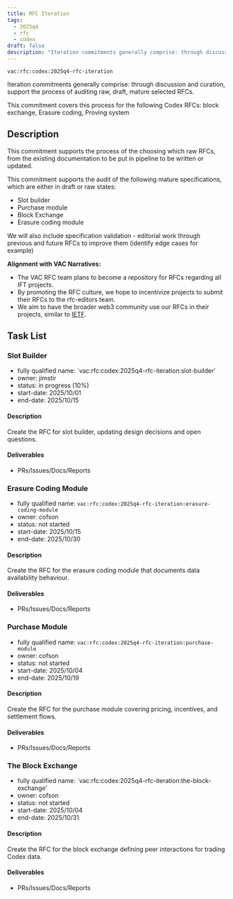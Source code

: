 ```yaml
---
title: RFC Iteration
tags:
  - 2025q4
  - rfc
  - codex
draft: false
description: "Iteration commitments generally comprise: through discussion and curation, support the process of auditing raw, draft, mature selected RFCs."
---
```


`vac:rfc:codex:2025q4-rfc-iteration`

Iteration commitments generally comprise:
through discussion and curation,
support the process of auditing raw, draft, mature selected RFCs.

This commitment covers this process for the following Codex RFCs:
block exchange, Erasure coding,  Proving system

## Description

This commitment supports the process of the choosing which raw RFCs,
from the existing documentation to be put in pipeline to be written or updated. 

This commitment supports the audit of the following mature specifications,
which are either in draft or raw states:
- Slot builder
- Purchase module
- Block Exchange
- Erasure coding module
<!--
- Merkle tree
- Prover
- Codex
- Sales module
- Store module
- Community history service
-->

We will also include specification validation - 
editorial work through previous and future RFCs to improve them
(identify edge cases for example)


**Alignment with VAC Narratives:**

- The VAC RFC team plans to become a repository
for RFCs regarding all IFT 
  projects.
- By promoting the RFC culture,
we hope to incentivize projects to submit their RFCs
to the rfc-editors team.
- We aim to have the broader web3 community use our RFCs
in their projects, similar to [IETF](https://www.ietf.org/).

## Task List

### Slot Builder

- fully qualified name: `vac:rfc:codex:2025q4-rfc-iteration:slot-builder'
- owner: jimstir
- status: in progress (10%)
- start-date: 2025/10/01
- end-date: 2025/10/15

#### Description
Create the RFC for slot builder, updating design decisions and open questions.


#### Deliverables
- PRs/Issues/Docs/Reports

###  Erasure Coding Module

- fully qualified name: `vac:rfc:codex:2025q4-rfc-iteration:erasure-coding-module`
- owner: cofson
- status: not started
- start-date: 2025/10/15
- end-date: 2025/10/30

#### Description
Create the RFC for the erasure coding module that documents data availability behaviour.

#### Deliverables
- PRs/Issues/Docs/Reports

### Purchase Module

- fully qualified name: `vac:rfc:codex:2025q4-rfc-iteration:purchase-module`
- owner: cofson
- status: not started
- start-date: 2025/10/04
- end-date: 2025/10/19

#### Description
Create the RFC for the purchase module covering pricing, incentives, and settlement flows.

#### Deliverables
- PRs/Issues/Docs/Reports

### The Block Exchange

- fully qualified name: `vac:rfc:codex:2025q4-rfc-iteration:the-block-exchange'
- owner: cofson
- status: not started
- start-date: 2025/10/04
- end-date: 2025/10/31

#### Description
Create the RFC for the block exchange defining peer interactions for trading Codex data.

#### Deliverables
- PRs/Issues/Docs/Reports